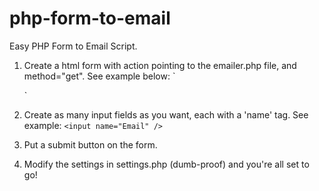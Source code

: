 php-form-to-email
=================

Easy PHP Form to Email Script.

1. Create a html form with action pointing to the emailer.php file, and method="get". See example below:
	`<form method="get" action="emailer.php">
	</form>`

2. Create as many input fields as you want, each with a 'name' tag. See example:
	`<input name="Email" />`


3. Put a submit button on the form.

4. Modify the settings in settings.php (dumb-proof) and you're all set to go!